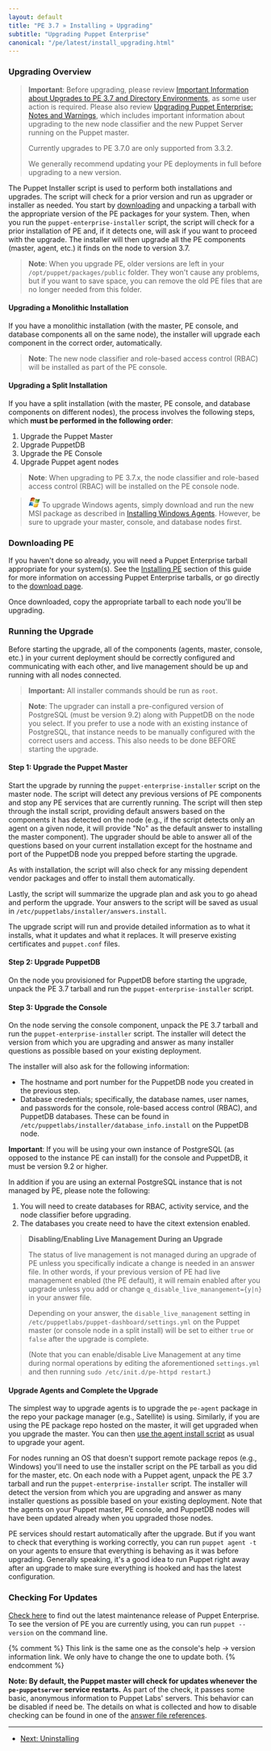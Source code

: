 ```yaml
---
layout: default
title: "PE 3.7 » Installing » Upgrading"
subtitle: "Upgrading Puppet Enterprise"
canonical: "/pe/latest/install_upgrading.html"
---
```



### Upgrading Overview

> **Important**: Before upgrading, please review [Important Information about Upgrades to PE 3.7 and Directory Environments](./install_upgrading_dir_env_notes.html), as some user action is required. Please also review [Upgrading Puppet Enterprise: Notes and Warnings](install_upgrading_notes.html), which includes important information about upgrading to the new node classifier and the new Puppet Server running on the Puppet master.
>
> Currently upgrades to PE 3.7.0 are only supported from 3.3.2.
>
> We generally recommend updating your PE deployments in full before upgrading to a new version.

The Puppet Installer script is used to perform both installations and upgrades. The script will check for a prior version and run as upgrader or installer as needed. You start by [downloading][downloading] and unpacking a tarball with the appropriate version of the PE packages for your system. Then, when you run the `puppet-enterprise-installer` script, the script will check for a prior installation of PE and, if it detects one, will ask if you want to proceed with the upgrade. The installer will then upgrade all the PE components (master, agent, etc.) it finds on the node to version 3.7.

>**Note**: When you upgrade PE, older versions are left in your `/opt/puppet/packages/public` folder. They won't cause any problems, but if you want to save space, you can remove the old PE files that are no longer needed from this folder.

#### Upgrading a Monolithic Installation
If you have a monolithic installation (with the master, PE console, and database components all on the same node), the installer will upgrade each component in the correct order, automatically.

> **Note**: The new node classifier and role-based access control (RBAC) will be installed as part of the PE console.

#### Upgrading a Split Installation
If you have a split installation (with the master, PE console, and database components on different nodes), the process involves the following steps, which **must be performed in the following order**:

1. Upgrade the Puppet Master
2. Upgrade PuppetDB
3. Upgrade the PE Console
4. Upgrade Puppet agent nodes

> **Note**: When upgrading to PE 3.7.x, the node classifier and role-based access control (RBAC) will be installed on the PE console node.


> ![windows logo](./images/windows-logo-small.jpg) To upgrade Windows agents, simply download and run the new MSI package as described in [Installing Windows Agents](./install_windows.html). However, be sure to upgrade your master, console, and database nodes first.

### Downloading PE

If you haven't done so already, you will need a Puppet Enterprise tarball appropriate for your system(s). See the [Installing PE][downloading] section of this guide for more information on accessing Puppet Enterprise tarballs, or go directly to the [download page](http://info.puppetlabs.com/download-pe.html).

[downloading]: ./install_basic.html#downloading-puppet-enterprise

Once downloaded, copy the appropriate tarball to each node you'll be upgrading.

### Running the Upgrade

Before starting the upgrade, all of the components (agents, master, console, etc.) in your current deployment should be correctly configured and communicating with each other, and live management should be up and running with all nodes connected.

> **Important:** All installer commands should be run as `root`.

> **Note**: The upgrader can install a pre-configured version of PostgreSQL (must be version 9.2) along with PuppetDB on the node you select. If you prefer to use a node with an existing instance of PostgreSQL, that instance needs to be manually configured with the correct users and access. This also needs to be done BEFORE starting the upgrade.

#### Step 1: Upgrade the Puppet Master

Start the upgrade by running the `puppet-enterprise-installer` script on the master node. The script will detect any previous versions of PE components and stop any PE services that are currently running. The script will then step through the install script, providing default answers based on the components it has detected on the node (e.g., if the script detects only an agent on a given node, it will provide "No" as the default answer to installing the master component). The upgrader should be able to answer all of the questions based on your current installation except for the hostname and port of the PuppetDB node you prepped before starting the upgrade.

As with installation, the script will also check for any missing dependent vendor packages and offer to install them automatically.

Lastly, the script will summarize the upgrade plan and ask you to go ahead and perform the upgrade. Your answers to the script will be saved as usual in `/etc/puppetlabs/installer/answers.install`.

The upgrade script will run and provide detailed information as to what it installs, what it updates and what it replaces. It will preserve existing certificates and `puppet.conf` files.

#### Step 2: Upgrade PuppetDB

On the node you provisioned for PuppetDB before starting the upgrade, unpack the PE 3.7 tarball and run the `puppet-enterprise-installer` script.

#### Step 3: Upgrade the Console

On the node serving the console component, unpack the PE 3.7 tarball and run the `puppet-enterprise-installer` script. The installer will detect the version from which you are upgrading and answer as many installer questions as possible based on your existing deployment.

The installer will also ask for the following information:

* The hostname and port number for the PuppetDB node you created in the previous step.
* Database credentials; specifically, the database names, user names, and passwords for the console, role-based access control (RBAC), and PuppetDB databases. These can be found in `/etc/puppetlabs/installer/database_info.install` on the PuppetDB node.

**Important**: If you will be using your own instance of PostgreSQL (as opposed to the instance PE can install) for the console and PuppetDB, it must be version 9.2 or higher.

In addition if you are using an external PostgreSQL instance that is not managed by PE, please note the following:

1. You will need to create databases for RBAC, activity service, and the node classifier before upgrading.
2. The databases you create need to have the citext extension enabled.

> **Disabling/Enabling Live Management During an Upgrade**
>
>The status of live management is not managed during an upgrade of PE unless you specifically indicate a change is needed in an answer file. In other words, if your previous version of PE had live management enabled (the PE default), it will remain enabled after you upgrade unless you add or change `q_disable_live_manangement={y|n}` in your answer file.
>
>Depending on your answer, the `disable_live_management` setting in `/etc/puppetlabs/puppet-dashboard/settings.yml` on the Puppet master (or console node in a split install) will be set to either `true` or `false` after the upgrade is complete.
>
>(Note that you can enable/disable Live Management at any time during normal operations by editing the aforementioned `settings.yml` and then running `sudo /etc/init.d/pe-httpd restart`.)

#### Upgrade Agents and Complete the Upgrade

The simplest way to upgrade agents is to upgrade the `pe-agent` package in the repo your package manager (e.g., Satellite) is using. Similarly, if you are using the PE package repo hosted on the master, it will get upgraded when you upgrade the master. You can then [use the agent install script](./install_basic.html#installing-agents-using-pe-package-management) as usual to upgrade your agent.

For nodes running an OS that doesn't support remote package repos (e.g., Windows) you'll need to use the installer script on the PE tarball as you did for the master, etc. On each node with a Puppet agent, unpack the PE 3.7 tarball and run the `puppet-enterprise-installer` script. The installer will detect the version from which you are upgrading and answer as many installer questions as possible based on your existing deployment. Note that the agents on your Puppet master, PE console, and PuppetDB nodes will have been updated already when you upgraded those nodes.

PE services should restart automatically after the upgrade. But if you want to check that everything is working correctly, you can run `puppet agent -t` on your agents to ensure that everything is behaving as it was before upgrading. Generally speaking, it's a good idea to run Puppet right away after an upgrade to make sure everything is hooked and has the latest configuration.

### Checking For Updates

[Check here][updateslink] to find out the latest maintenance release of Puppet Enterprise. To see the version of PE you are currently using, you can run `puppet --version` on the command line.

{% comment %} This link is the same one as the console's help -> version information link. We only have to change the one to update both. {% endcomment %}

[updateslink]: http://info.puppetlabs.com/download-pe.html

**Note: By default, the Puppet master will check for updates whenever the `pe-puppetserver` service restarts.** As part of the check, it passes some basic, anonymous information to Puppet Labs' servers. This behavior can be disabled if need be. The details on what is collected and how to disable checking can be found in one of the [answer file references](./install_mono_answers.html#puppet-master-answers).

* * *


- [Next: Uninstalling](./install_uninstalling.html)

